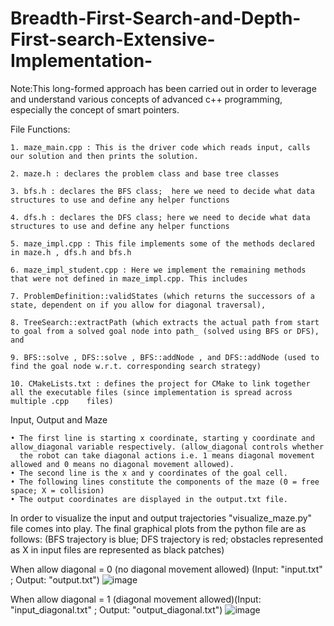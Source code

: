 # Breadth-First-Search-and-Depth-First-search-Extensive-Implementation-

Note:This long-formed approach has been carried out in order to leverage and understand various concepts of advanced c++ programming, especially the concept of smart pointers.

File Functions:

    1. maze_main.cpp : This is the driver code which reads input, calls our solution and then prints the solution.
       
    2. maze.h : declares the problem class and base tree classes
       
    3. bfs.h : declares the BFS class;  here we need to decide what data structures to use and define any helper functions
       
    4. dfs.h : declares the DFS class; here we need to decide what data structures to use and define any helper functions
       
    5. maze_impl.cpp : This file implements some of the methods declared in maze.h , dfs.h and bfs.h
       
    6. maze_impl_student.cpp : Here we implement the remaining methods that were not defined in maze_impl.cpp. This includes
       
    7. ProblemDefinition::validStates (which returns the successors of a state, dependent on if you allow for diagonal traversal),
       
    8. TreeSearch::extractPath (which extracts the actual path from start to goal from a solved goal node into path_ (solved using BFS or DFS), and
       
    9. BFS::solve , DFS::solve , BFS::addNode , and DFS::addNode (used to find the goal node w.r.t. corresponding search strategy)
       
    10. CMakeLists.txt : defines the project for CMake to link together all the executable files (since implementation is spread across multiple .cpp    files)
    

Input, Output and Maze

    • The first line is starting x coordinate, starting y coordinate and allow_diagonal variable respectively. (allow_diagonal controls whether
      the robot can take diagonal actions i.e. 1 means diagonal movement allowed and 0 means no diagonal movement allowed).
    • The second line is the x and y coordinates of the goal cell.
    • The following lines constitute the components of the maze (0 = free space; X = collision)
    • The output coordinates are displayed in the output.txt file.
    
    
In order to visualize the input and output trajectories "visualize_maze.py" file comes into play.
The final graphical plots from the python file are as follows: 
(BFS trajectory is blue; DFS trajectory is red; obstacles represented as X in input files are represented as black patches)

When allow diagonal = 0 (no diagonal movement allowed)  (Input: "input.txt" ; Output: "output.txt")
![image](https://user-images.githubusercontent.com/86003669/205467222-92c5f1e8-bab6-4361-ae79-9356edcdc5fe.png)



When allow diagonal = 1 (diagonal movement allowed)(Input: "input_diagonal.txt" ; Output: "output_diagonal.txt")
![image](https://user-images.githubusercontent.com/86003669/205467261-092c4273-f61a-4a4c-9f6c-69a981e5c2d5.png)








